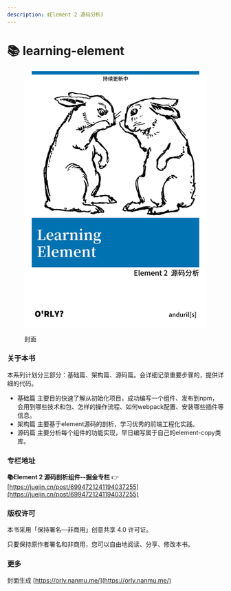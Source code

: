 ```yaml
---
description: 《Element 2 源码分析》
---
```


# 📚 learning-element

<figure><img src=".gitbook/assets/generate (1).jpg" alt=""><figcaption><p>封面</p></figcaption></figure>

### 关于本书

本系列计划分三部分：基础篇、架构篇、源码篇。会详细记录重要步骤的，提供详细的代码。

* 基础篇  主要目的快速了解从初始化项目，成功编写一个组件、发布到npm，会用到哪些技术和包、怎样的操作流程、如何webpack配置、安装哪些插件等信息。
* 架构篇  主要基于element源码的剖析，学习优秀的前端工程化实践。
* 源码篇  主要分析每个组件的功能实现，早日编写属于自己的element-copy类库。

### 专栏地址

**📚Element 2 源码剖析组件--掘金专栏** 👉 [https://juejin.cn/post/6994721241194037255](https://juejin.cn/post/6994721241194037255)



### 版权许可 <a href="#e7-89-88-e6-9d-83-e8-ae-b8-e5-8f-af" id="e7-89-88-e6-9d-83-e8-ae-b8-e5-8f-af"></a>

本书采用「保持署名—非商用」创意共享 4.0 许可证。

只要保持原作者署名和非商用，您可以自由地阅读、分享、修改本书。

### 更多

封面生成 [https://orly.nanmu.me/](https://orly.nanmu.me/)
